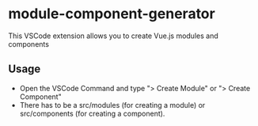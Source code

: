 # module-component-generator
This VSCode extension allows you to create Vue.js modules and components

## Usage

- Open the VSCode Command and type "> Create Module" or "> Create Component"
- There has to be a src/modules (for creating a module) or src/components (for creating a component).


